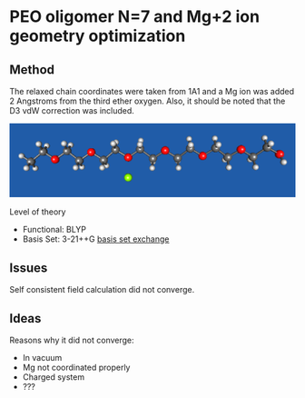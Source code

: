 # PEO oligomer N=7 and Mg+2 ion geometry optimization

## Method
The relaxed chain coordinates were taken from 1A1 and a Mg ion was added 2 Angstroms from the third ether oxygen. Also, it should be noted that the D3 vdW correction was included.

![1A2 image](https://github.com/wood-b/CompBook/blob/master/screenshots/071315_10.10.28.png?raw=true)

Level of theory
* Functional: BLYP 
* Basis Set: 3-21++G [basis set exchange](https://bse.pnl.gov/bse/portal)

## Issues
Self consistent field calculation did not converge.

## Ideas
Reasons why it did not converge:
* In vacuum
* Mg not coordinated properly
* Charged system
* ???
